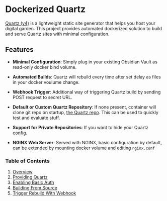 # Dockerized Quartz

[Quartz (v4)](https://github.com/jackyzha0/quartz) is a lightweight static site generator that helps you host your digital garden. This project provides automated dockerized solution to build and serve Quartz sites with minimal configuration.

## Features

- **Minimal Configuration**: Simply plug in your existing Obsidian Vault as read-only docker bind volume.

- **Automated Builds**: Quartz will rebuild every time after set delay as files in your docker voulume change.

- **Webhook Trigger**: Additional way of triggering Quartz build by sending POST request to secret URL.

- **Default or Custom Quartz Repository**: If none present, container will clone git repo on startup, [the Quartz repo](https://github.com/jackyzha0/quartz). This can be used to quickly test and evaluate stuff.

- **Support for Private Repositories**: If you want to hide your Quartz config. 

- **NGINX Web Server**: Served with NGINX, basic configuration by default, can be extended by mounting docker volume and editing `nginx.conf`

### Table of Contents

1. [Overview](overview.md)
2. [Providing Quartz](providing-quartz.md)
3. [Enabling Basic Auth](basic-auth.md)
4. [Building From Source](build-from-source.md)
5. [Trigger Rebuild With Webhook](trigger-rebuild-with-webhook.md)